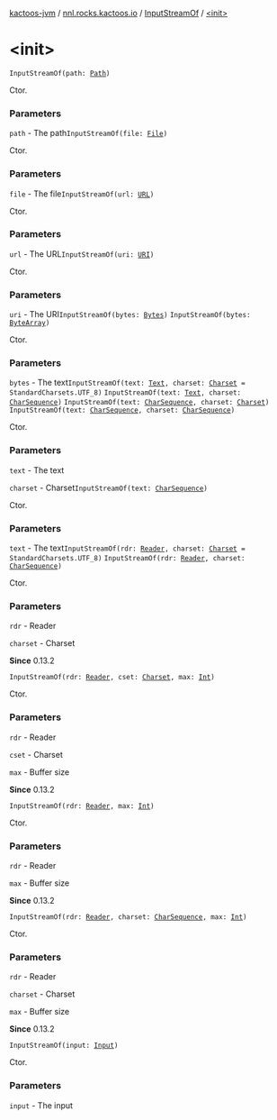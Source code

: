 [kactoos-jvm](../../index.md) / [nnl.rocks.kactoos.io](../index.md) / [InputStreamOf](index.md) / [&lt;init&gt;](./-init-.md)

# &lt;init&gt;

`InputStreamOf(path: `[`Path`](http://docs.oracle.com/javase/8/docs/api/java/nio/file/Path.html)`)`

Ctor.

### Parameters

`path` - The path`InputStreamOf(file: `[`File`](http://docs.oracle.com/javase/8/docs/api/java/io/File.html)`)`

Ctor.

### Parameters

`file` - The file`InputStreamOf(url: `[`URL`](http://docs.oracle.com/javase/8/docs/api/java/net/URL.html)`)`

Ctor.

### Parameters

`url` - The URL`InputStreamOf(uri: `[`URI`](http://docs.oracle.com/javase/8/docs/api/java/net/URI.html)`)`

Ctor.

### Parameters

`uri` - The URI`InputStreamOf(bytes: `[`Bytes`](../../nnl.rocks.kactoos/-bytes/index.md)`)`
`InputStreamOf(bytes: `[`ByteArray`](https://kotlinlang.org/api/latest/jvm/stdlib/kotlin/-byte-array/index.html)`)`

Ctor.

### Parameters

`bytes` - The text`InputStreamOf(text: `[`Text`](../../nnl.rocks.kactoos/-text/index.md)`, charset: `[`Charset`](http://docs.oracle.com/javase/8/docs/api/java/nio/charset/Charset.html)` = StandardCharsets.UTF_8)`
`InputStreamOf(text: `[`Text`](../../nnl.rocks.kactoos/-text/index.md)`, charset: `[`CharSequence`](https://kotlinlang.org/api/latest/jvm/stdlib/kotlin/-char-sequence/index.html)`)`
`InputStreamOf(text: `[`CharSequence`](https://kotlinlang.org/api/latest/jvm/stdlib/kotlin/-char-sequence/index.html)`, charset: `[`Charset`](http://docs.oracle.com/javase/8/docs/api/java/nio/charset/Charset.html)`)`
`InputStreamOf(text: `[`CharSequence`](https://kotlinlang.org/api/latest/jvm/stdlib/kotlin/-char-sequence/index.html)`, charset: `[`CharSequence`](https://kotlinlang.org/api/latest/jvm/stdlib/kotlin/-char-sequence/index.html)`)`

Ctor.

### Parameters

`text` - The text

`charset` - Charset`InputStreamOf(text: `[`CharSequence`](https://kotlinlang.org/api/latest/jvm/stdlib/kotlin/-char-sequence/index.html)`)`

Ctor.

### Parameters

`text` - The text`InputStreamOf(rdr: `[`Reader`](http://docs.oracle.com/javase/8/docs/api/java/io/Reader.html)`, charset: `[`Charset`](http://docs.oracle.com/javase/8/docs/api/java/nio/charset/Charset.html)` = StandardCharsets.UTF_8)`
`InputStreamOf(rdr: `[`Reader`](http://docs.oracle.com/javase/8/docs/api/java/io/Reader.html)`, charset: `[`CharSequence`](https://kotlinlang.org/api/latest/jvm/stdlib/kotlin/-char-sequence/index.html)`)`

Ctor.

### Parameters

`rdr` - Reader

`charset` - Charset

**Since**
0.13.2

`InputStreamOf(rdr: `[`Reader`](http://docs.oracle.com/javase/8/docs/api/java/io/Reader.html)`, cset: `[`Charset`](http://docs.oracle.com/javase/8/docs/api/java/nio/charset/Charset.html)`, max: `[`Int`](https://kotlinlang.org/api/latest/jvm/stdlib/kotlin/-int/index.html)`)`

Ctor.

### Parameters

`rdr` - Reader

`cset` - Charset

`max` - Buffer size

**Since**
0.13.2

`InputStreamOf(rdr: `[`Reader`](http://docs.oracle.com/javase/8/docs/api/java/io/Reader.html)`, max: `[`Int`](https://kotlinlang.org/api/latest/jvm/stdlib/kotlin/-int/index.html)`)`

Ctor.

### Parameters

`rdr` - Reader

`max` - Buffer size

**Since**
0.13.2

`InputStreamOf(rdr: `[`Reader`](http://docs.oracle.com/javase/8/docs/api/java/io/Reader.html)`, charset: `[`CharSequence`](https://kotlinlang.org/api/latest/jvm/stdlib/kotlin/-char-sequence/index.html)`, max: `[`Int`](https://kotlinlang.org/api/latest/jvm/stdlib/kotlin/-int/index.html)`)`

Ctor.

### Parameters

`rdr` - Reader

`charset` - Charset

`max` - Buffer size

**Since**
0.13.2

`InputStreamOf(input: `[`Input`](../../nnl.rocks.kactoos/-input/index.md)`)`

Ctor.

### Parameters

`input` - The input